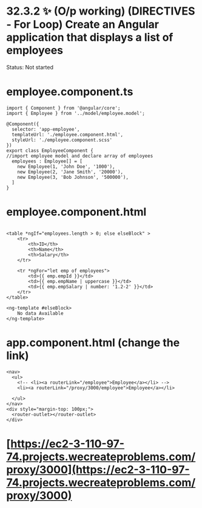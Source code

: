 # 32.3.2 ✨ (O/p working) (DIRECTIVES - For Loop) Create an Angular application that displays a list of employees

Status: Not started

# employee.component.ts

```tsx
import { Component } from '@angular/core';
import { Employee } from '../model/employee.model';

@Component({
  selector: 'app-employee',
  templateUrl: './employee.component.html',
  styleUrl: './employee.component.scss'
})
export class EmployeeComponent {
//import employee model and declare array of employees
  employees : Employee[] = [
    new Employee(1, 'John Doe', '1000'),
    new Employee(2, 'Jane Smith', '20000'),
    new Employee(3, 'Bob Johnson', '500000'),
  ]
}
```

# employee.component.html

```tsx

<table *ngIf="employees.length > 0; else elseBlock" >
    <tr>
        <th>ID</th>
        <th>Name</th>
        <th>Salary</th>
    </tr>

    <tr *ngFor="let emp of employees">
        <td>{{ emp.empId }}</td>
        <td>{{ emp.empName | uppercase }}</td>
        <td>{{ emp.empSalary | number: '1.2-2' }}</td>
    </tr>
</table>

<ng-template #elseBlock>
    No data Available
</ng-template>
```

# app.component.html  (change the link)

```tsx
<nav>
  <ul>
    <!-- <li><a routerLink="/employee">Employee</a></li> -->
    <li><a routerLink="/proxy/3000/employee">Employee</a></li>

  </ul>
</nav>
<div style="margin-top: 100px;">
  <router-outlet></router-outlet> 
</div>
```

# [https://ec2-3-110-97-74.projects.wecreateproblems.com/proxy/3000](https://ec2-3-110-97-74.projects.wecreateproblems.com/proxy/3000)